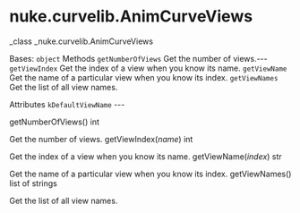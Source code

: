 # nuke.curvelib.AnimCurveViews
_class _nuke.curvelib.AnimCurveViews

Bases: `object`
Methods
`getNumberOfViews`  Get the number of views.---
`getViewIndex`  Get the index of a view when you know its name.
`getViewName`  Get the name of a particular view when you know its index.
`getViewNames`  Get the list of all view names.

Attributes
`kDefaultViewName` ---

getNumberOfViews()  int

Get the number of views.
getViewIndex(_name_)  int

Get the index of a view when you know its name.
getViewName(_index_)  str

Get the name of a particular view when you know its index.
getViewNames()  list of strings

Get the list of all view names.